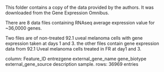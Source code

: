 This folder contains a copy of the data provided by the authors. It was downloaded from the Gene Expression Omnibus.

There are 8 data files containing RNAseq average expression value for ~36,0000 genes.

Two files are of non-treated 92.1 uveal melanoma cells with gene expression taken at days 1 and 3. the other files
contain gene expression data from 92.1 Uveal melanoma cells treated in FR at day1 and 3. 

column: Feature_ID entrezgene external_gene_name gene_biotype external_gene_source description sample. 
rows: 36969 entries 
